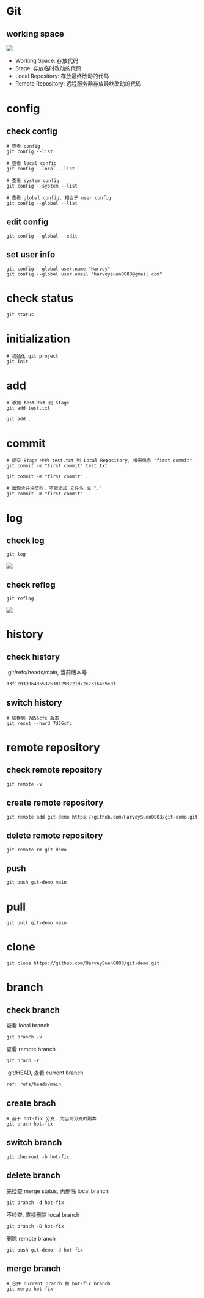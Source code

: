 # Git

## working space

![](https://note-sun.oss-cn-shanghai.aliyuncs.com/image/202312241807692.png)

- Working Space: 存放代码
- Stage: 存放临时改动的代码
- Local Repository: 存放最终改动的代码
- Remote Repository: 远程服务器存放最终改动的代码

# config

## check config

```shell
# 查看 config
git config --list

# 查看 local config
git config --local --list

# 查看 system config
git config --system --list

# 查看 global config, 相当于 user config
git config --global --list
```

## edit config

```shell
git config --global --edit
```

## set user info

```shell
git config --global user.name "Harvey"
git config --global user.email "harveysuen0803@gmail.com"
```

# check status

```shell
git status
```

# initialization

```shell
# 初始化 git project
git init
```

# add

```shell
# 添加 test.txt 到 Stage
git add test.txt

git add .
```

# commit

```shell
# 提交 Stage 中的 test.txt 到 Local Repository, 携带信息 "first commit"
git commit -m "first commit" test.txt

git commit -m "first commit" .

# 出现合并冲突时, 不能添加 文件名 或 "."
git commit -m "first commit"
```

# log

## check log

```shell
git log
```

![](https://note-sun.oss-cn-shanghai.aliyuncs.com/image/202312241807693.png)

## check reflog

```shell
git reflog
```

![](https://note-sun.oss-cn-shanghai.aliyuncs.com/image/202312241807694.png)

# history

## check history

.git/refs/heads/main, 当前版本号

```txt
d3f1c039064855325301293221d72e7316459e0f
```

## switch history

```shell
# 切换到 7d56cfc 版本
git reset --hard 7d56cfc
```

# remote repository

## check remote repository

```shell
git remote -v
```

## create remote repository

```shell
git remote add git-demo https://github.com/HarveySuen0803/git-demo.git
```

## delete remote repository

```shell
git remote rm git-demo
```

## push

```shell
git push git-demo main
```

# pull

```shell
git pull git-demo main
```

# clone

```shell
git clone https://github.com/HarveySuen0803/git-demo.git
```

# branch

## check branch

查看 local branch

```shell
git branch -v
```

查看 remote branch

```shell
git brach -r
```

.git/HEAD, 查看 current branch

```txt
ref: refs/heads/main
```

## create brach

```shell
# 基于 hot-fix 分支, 为当前分支的副本
git brach hot-fix
```

## switch branch

```shell
git checkout -b hot-fix
```

## delete branch

先检查 merge status, 再删除 local branch

```shell
git branch -d hot-fix
```

不检查, 直接删除 local branch

```shell
git branch -D hot-fix
```

删除 remote branch

```shell
git push git-demo -d hot-fix
```

## merge branch

```shell
# 合并 current branch 和 hot-fix branch
git merge hot-fix
```

